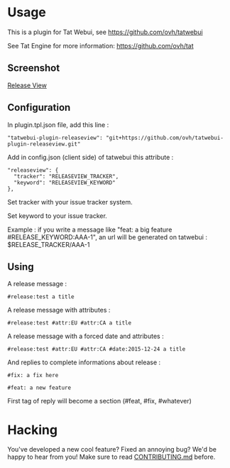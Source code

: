 # Usage

This is a plugin for Tat Webui, see https://github.com/ovh/tatwebui

See Tat Engine for more information: https://github.com/ovh/tat

## Screenshot

[Release View](https://github.com/ovh/tatwebui-plugin-releaseview/raw/master/screenshot_view.png)


## Configuration
In plugin.tpl.json file, add this line :

```
"tatwebui-plugin-releaseview": "git+https://github.com/ovh/tatwebui-plugin-releaseview.git"
```

Add in config.json (client side) of tatwebui this attribute :

```
"releaseview": {
  "tracker": "RELEASEVIEW_TRACKER",
  "keyword": "RELEASEVIEW_KEYWORD"
},
```

Set tracker with your issue tracker system.

Set keyword to your issue tracker.

Example : if you write a
message like "feat: a big feature #RELEASE_KEYWORD:AAA-1", an url will be generated on tatwebui :
$RELEASE_TRACKER/AAA-1

## Using

A release message :

```
#release:test a title
```

A release message with attributes :

```
#release:test #attr:EU #attr:CA a title
```

A release message with a forced date and attributes :

```
#release:test #attr:EU #attr:CA #date:2015-12-24 a title
```

And replies to complete informations about release :

```
#fix: a fix here
```

```
#feat: a new feature
```

First tag of reply will become a section (#feat, #fix, #whatever)

# Hacking

You've developed a new cool feature? Fixed an annoying bug? We'd be happy
to hear from you! Make sure to read [CONTRIBUTING.md](./CONTRIBUTING.md) before.
